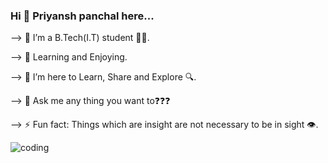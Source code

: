 ### Hi 👋 Priyansh panchal here...


<!--
**priyansh-13/priyansh-13** is a ✨ _special_ ✨ repository because its `README.md` (this file) appears on your GitHub profile.

Here are some ideas to get you started:
-->

--> 🔭 I’m a B.Tech(I.T) student 🧑‍💻.

--> 🌱 Learning and Enjoying.

--> 👯 I’m here to Learn, Share and Explore  🔍.

--> 💬 Ask me any thing you want to❓❓❓

--> ⚡ Fun fact: Things which are insight are not necessary to be in sight 👁️.

![coding]([[https://user-images.githubusercontent.com/105069366/170810667-5fdcdce3-97f4-4c8a-98ce-b49fa05054a7.gif](https://tenor.com/view/test-typing-codes-gif-15828752](https://tenor.com/view/test-typing-codes-gif-15828752)https://tenor.com/view/test-typing-codes-gif-15828752))
